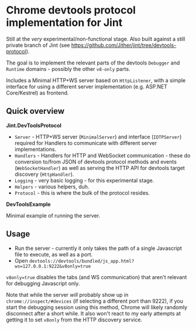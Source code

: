 # Chrome devtools protocol implementation for Jint

Still at the *very* experimental/non-functional stage. Also built against a still private branch of Jint (see https://github.com/Jither/jint/tree/devtools-protocol).

The goal is to implement the relevant parts of the devtools `Debugger` and `Runtime` domains - possibly the other `v8-only` parts.

Includes a Minimal HTTP+WS server based on `HttpListener`, with a simple interface for using a different server implementation (e.g. ASP.NET Core/Kestrel) as frontend.

## Quick overview

__Jint.DevToolsProtocol__

* `Server` - HTTP+WS server (`MinimalServer`) and interface (`IDTPServer`) required for Handlers to communicate with different server implementations.
* `Handlers` - Handlers for HTTP and WebSocket communication - these do conversion to/from JSON of devtools protocol methods and events (`WebSocketHandler`) as well as serving the HTTP API for devtools target discovery (`HttpHandler`).
* `Logging` - very basic logging - for this experimental stage.
* `Helpers` - various helpers, duh.
* `Protocol` - this is where the bulk of the protocol resides.

__DevToolsExample__

Minimal example of running the server.

## Usage

* Run the server - currently it only takes the path of a single Javascript file to execute, as well as a port.
* Open `devtools://devtools/bundled/js_app.html?ws=127.0.0.1:9222&v8only=true`

`v8only=true` disables the tabs (and WS communication) that aren't relevant for debugging Javascript only.

Note that while the server *will* probably show up in `chrome://inspect/#devices` (if selecting a different port than 9222), if you start the debugging session using this method, Chrome will likely randomly disconnect after a short while. It also won't react to my early attempts at getting it to set `v8only` from the HTTP discovery service.